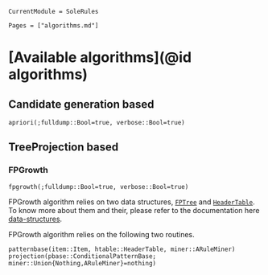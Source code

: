 ```@meta
CurrentModule = SoleRules
```

```@contents
Pages = ["algorithms.md"]
```

# [Available algorithms](@id algorithms)

## Candidate generation based

```@docs
apriori(;fulldump::Bool=true, verbose::Bool=true)
```

## TreeProjection based

### FPGrowth

```@docs
fpgrowth(;fulldump::Bool=true, verbose::Bool=true)
```

FPGrowth algorithm relies on two data structures, [`FPTree`](@ref) and [`HeaderTable`](@ref).
To know more about them and their, please refer to the documentation here [data-structures](@ref).

FPGrowth algorithm relies on the following two routines.

```@docs
patternbase(item::Item, htable::HeaderTable, miner::ARuleMiner)
projection(pbase::ConditionalPatternBase; miner::Union{Nothing,ARuleMiner}=nothing)
```